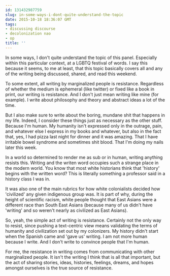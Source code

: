 ```yaml
---
id: 131432987759
slug: in-some-ways-i-dont-quite-understand-the-topic
date: 2015-10-18 18:36:07 GMT
tags:
- discussing discourse
- decolonization nao
- op
title: ''
---
```

In some ways, I don't quite understand the topic of this panel. Especially within this particular context, at a LGBTQ festival of words. I say this because it seems, to me at least, that this topic basically covers all and any of the writing being discussed, shared, and read this weekend.

To some extent, all writing by marginalized people is resistance. Regardless of whether the medium is ephemeral (like twitter) or fixed like a book in print, our writing is resistance. And I don't just mean writing like mine (for example). I write about philosophy and theory and abstract ideas a lot of the time. 

But I also make sure to write about the boring, mundane shit that happens in my life. Indeed, I consider these things just as necessary as the other stuff. Because I'm human. My humanity isn't expressed only in the outrage, pain, and whatever else I express in my books and whatever, but also in the fact that, yes, I had pizza last night for dinner and it was amazing. That I have irritable bowel syndrome and sometimes shit blood. That I'm doing my nails later this week.

In a world so determined to render me as sub or in human, writing anything resists this. Writing and the writen word occupies such a strange place in the modern world. You know that most white historians think that 'history' begins with the written word? This is literally something a professor said in a history class I was in.

It was also one of the main rubrics for how white colonialists decided how 'civilized' any given indigenous group was. It is part of why, during the height of scientific racism, white people thought that East Asians were a different race than South East Asians (because many of us didn't have 'writing' and so weren't nearly as civilized as East Asians).

So, yeah, the simple act of writing is resistance. Certainly not the only way to resist, since pushing a text-centric view means validating the terms of humanity and civilization set out by my colonizers. My history didn't start when the Spanish came and 'gave us' writing. I am not more human because I write. And I don't write to convince people that I'm human.

For me, the resistance in writing comes from communicating with other marginalized people. It isn't the writing I think that is all that important, but the act of sharing stories, ideas, histories, feelings, dreams, and hopes amongst ourselves is the true source of resistance.
